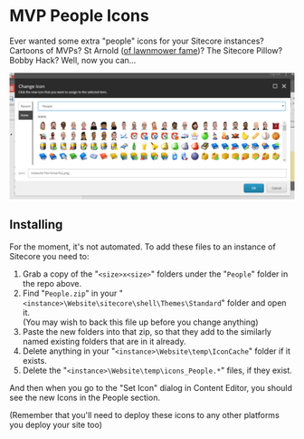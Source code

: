 # MVP People Icons

Ever wanted some extra "people" icons for your Sitecore instances? Cartoons of MVPs? St Arnold (<a href="https://www.saintarnold.com/year-round-beers/#lawnmower">of lawnmower fame</a>)? The Sitecore Pillow? Bobby Hack? Well, now you can...

<img src="Icons.png" />

## Installing

For the moment, it's not automated. To add these files to an instance of Sitecore you need to:

1. Grab a copy of the "`<size>x<size>`" folders under the "`People`" folder in the repo above.
2. Find "`People.zip`" in your "`<instance>\Website\sitecore\shell\Themes\Standard`" folder and open it.<br/>(You may wish to back this file up before you change anything)
3. Paste the new folders into that zip, so that they add to the similarly named existing folders that are in it already.
4. Delete anything in your "`<instance>\Website\temp\IconCache`" folder if it exists.
5. Delete the "`<instance>\Website\temp\icons_People.*`" files, if they exist.

And then when you go to the "Set Icon" dialog in Content Editor, you should see the new Icons in the People section.

(Remember that you'll need to deploy these icons to any other platforms you deploy your site too)